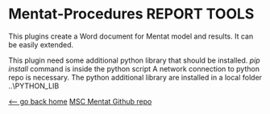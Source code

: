# Mentat-Procedures REPORT TOOLS

This plugins create a Word document for Mentat model and results.
It can be easily extended.

This plugin need some additional python library that should be installed.
*pip install*
command is inside the python script
A network connection to python repo is necessary.
The python additional library are installed in a local folder ..\PYTHON_LIB


[<-- go back home](../README.md)
[MSC Mentat Github repo](https://github.com/HexagonMI-DE-StructureCoE/Mentat-Procedures/tree/main)


